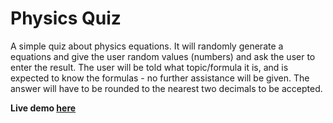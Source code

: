 # Physics Quiz
A simple quiz about physics equations. It will randomly generate a equations and give the user random values (numbers) and ask the user to enter the result. The user will be told what topic/formula it is, and is expected to know the formulas - no further assistance will be given. The answer will have to be rounded to the nearest two decimals to be accepted. 

**Live demo [here](https://Physics-Quiz-Mixed.gaborscholler.repl.co)**
